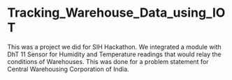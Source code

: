 # Tracking_Warehouse_Data_using_IOT
This was a project we did for SIH Hackathon. We integrated a module with DhT 11 Sensor for Humidity and Temperature readings that would relay the conditions of Warehouses. This was done for a problem statement for Central Warehousing Corporation of India.
